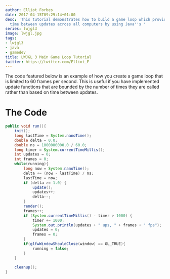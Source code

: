 ```yaml
---
author: Elliot Forbes
date: 2017-04-15T09:29:14+01:00
desc: 'This tutorial demonstrates how to build a game loop which provides consistent
  time between updates across all computers by using Java''s '
series: lwjgl3
image: lwjgl.jpg
tags:
- lwjgl3
- java
- gamedev
title: LWJGL 3 Main Game Loop Tutorial
twitter: https://twitter.com/Elliot_F
---
```


<p>The code featured below is an example of how you create a game loop that is limited to 60 frames per second. This is useful if you have implemented update functions that are bounded by the number of times they are called rather than based on time between updates. </p>

# The Code

```java
public void run(){
	init();
	long lastTime = System.nanoTime();
	double delta = 0.0;
	double ns = 1000000000.0 / 60.0;
	long timer = System.currentTimeMillis();
	int updates = 0;
	int frames = 0;
	while(running){
		long now = System.nanoTime();
		delta += (now - lastTime) / ns;
		lastTime = now;
		if (delta >= 1.0) {
			update();
			updates++;
			delta--;
		}
		render();		
		frames++;
		if (System.currentTimeMillis() - timer > 1000) {
			timer += 1000;
			System.out.println(updates + " ups, " + frames + " fps");
			updates = 0;
			frames = 0;
		}
		if(glfwWindowShouldClose(window) == GL_TRUE){
			running = false;
		}
	}
	
	cleanup();
}
```